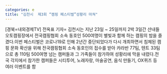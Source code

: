 ```yaml
---
categories: e
title: "김천시  제3회 “캠핑 페스티벌”성황리 마쳐"
---
```

[경북=내외경제TV] 전옥표 기자= 김천시는 지난 23일 ~ 25일까지 2박 3일간 산내들오토캠핑장에서 전국캠핑협회 소속 동호인 500여명이 별빛과 함께 하는 캠핑의 밤을 즐겼다.이번 페스티벌은 코로나19로 인해 2년간 중단되었다가 다시 개최하면서 침체된 캠핑 문화 확산을 위해 전국캠핑협회 소속 동호인의 접수를 받아 카라반 77팀, 텐트 33팀으로 총 110팀 500여명 넘는 캠퍼들과 그 가족들이 참가하여 성황리에 막을 내렸다.전국 각지에서 참가한 캠퍼들은 시티투어, 노래자랑, 마술공연, 음식 만들기, OX퀴즈 등 여러 이벤트를 함